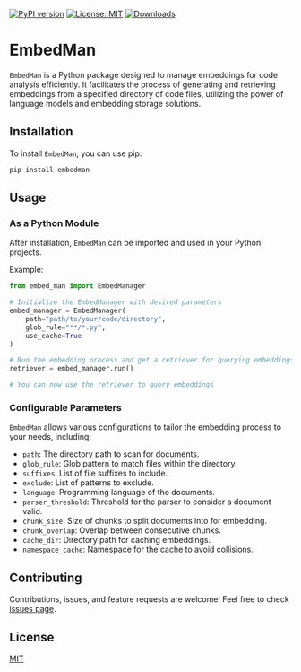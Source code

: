 [![PyPI version](https://badge.fury.io/py/embedman.svg)](https://badge.fury.io/py/embedman)
[![License: MIT](https://img.shields.io/badge/License-MIT-green.svg)](https://opensource.org/licenses/MIT)
[![Downloads](https://static.pepy.tech/badge/embedman)](https://pepy.tech/project/embedman)

# EmbedMan

`EmbedMan` is a Python package designed to manage embeddings for code analysis efficiently. It facilitates the process of generating and retrieving embeddings from a specified directory of code files, utilizing the power of language models and embedding storage solutions.

## Installation

To install `EmbedMan`, you can use pip:

```bash
pip install embedman
```

## Usage

### As a Python Module

After installation, `EmbedMan` can be imported and used in your Python projects.

Example:

```python
from embed_man import EmbedManager

# Initialize the EmbedManager with desired parameters
embed_manager = EmbedManager(
    path="path/to/your/code/directory",
    glob_rule="**/*.py",
    use_cache=True
)

# Run the embedding process and get a retriever for querying embeddings
retriever = embed_manager.run()

# You can now use the retriever to query embeddings
```

### Configurable Parameters

`EmbedMan` allows various configurations to tailor the embedding process to your needs, including:

- `path`: The directory path to scan for documents.
- `glob_rule`: Glob pattern to match files within the directory.
- `suffixes`: List of file suffixes to include.
- `exclude`: List of patterns to exclude.
- `language`: Programming language of the documents.
- `parser_threshold`: Threshold for the parser to consider a document valid.
- `chunk_size`: Size of chunks to split documents into for embedding.
- `chunk_overlap`: Overlap between consecutive chunks.
- `cache_dir`: Directory path for caching embeddings.
- `namespace_cache`: Namespace for the cache to avoid collisions.

## Contributing

Contributions, issues, and feature requests are welcome! Feel free to check [issues page](https://github.com/chigwell/embedman/issues).

## License

[MIT](https://choosealicense.com/licenses/mit/)

